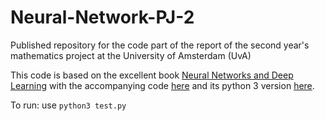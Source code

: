 # Neural-Network-PJ-2
Published repository for the code part of the report of the second year's mathematics project at the University of Amsterdam (UvA)

This code is based on the excellent book [Neural Networks and Deep Learning](https://neuralnetworksanddeeplearning.com/) with the accompanying code [here](https://github.com/mnielsen/neural-networks-and-deep-learning) and its python 3 version [here](https://github.com/MichalDanielDobrzanski/DeepLearningPython).



To run: use ``python3 test.py`` 
